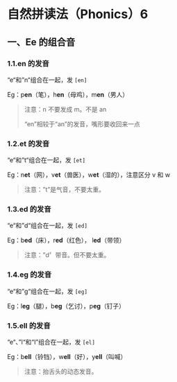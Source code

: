 # 自然拼读法（Phonics）6

## 一、Ee 的组合音

### 1.1.en 的发音

“e“和”n“组合在一起，发 `[en]`

Eg：p**en**（笔），h**en**（母鸡），m**en**（男人）

> 注意：n 不要发成 m。不是 an
>
> “en”相较于“an”的发音，嘴形要收回来一点

### 1.2.et 的发音

“e“和”t“组合在一起，发 `[et]`

Eg：n**et**（网），v**et**（兽医），w**et**（湿的），注意区分 v 和 w

> 注意：”t”是气音，不要太重。

### 1.3.ed 的发音

“e“和”d“组合在一起，发 `[ed]`

Eg：b**ed**（床），r**ed**（红色）， l**ed**（带领）

> 注意：”d〞带音。但不要太重。

### 1.4.eg 的发音

“e“和”g“组合在一起，发 `[eg]`

Eg：l**eg**（腿），b**eg**（乞讨），p**eg**（钉子）

### 1.5.ell 的发音

“e“、”l“和“l”组合在一起，发 `[el]`

Eg：b**ell**（铃铛），w**ell**（好），y**ell**（叫喊）

> 注意：抬舌头的动态发音。
